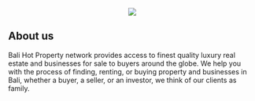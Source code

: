 <p align="center"><img src="https://firebasestorage.googleapis.com/v0/b/balihot-property.appspot.com/o/balihot-property-logo-red.png?alt=media&token=1704784b-1a7a-4e53-8b91-00f05cb5d426"></p>

## About us
Bali Hot Property network provides access to finest quality luxury real estate and businesses for sale to buyers around the globe. We help you with the process of finding, renting, or buying property and businesses in Bali, whether a buyer, a seller, or an investor, we think of our clients as family.
